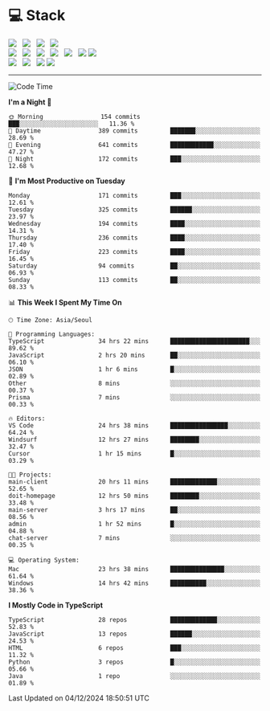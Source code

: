 <h1>💻 Stack</h1>
<div>
 <!-- badge : https://shields.io/ -->
 <!-- icon : https://simpleicons.org/?q=Get -->
 <img src="https://img.shields.io/badge/HTML5-e74c3c?style=flat-square&logo=HTML5&logoColor=white"/> &nbsp 
 <img src="https://img.shields.io/badge/CSS3-0A84FF?style=flat-square&logo=CSS3&logoColor=white"/> &nbsp 
 <img src="https://img.shields.io/badge/JavaScript-FFCD11?style=flat-square&logo=JavaScript&logoColor=white"/> &nbsp 
 <img src="https://img.shields.io/badge/TypeScript-3075C0?style=flat-square&logo=TypeScript&logoColor=white"/>
 <br/>
 <img src="https://img.shields.io/badge/Next-000000?style=flat-square&logo=nextdotjs&logoColor=white"/> &nbsp 
 <img src="https://img.shields.io/badge/React-00BCF6?style=flat-square&logo=React&logoColor=white"/> &nbsp 
 <img src="https://img.shields.io/badge/Redux-764ABC?style=flat-square&logo=Redux&logoColor=white"/> &nbsp
 <img src="https://img.shields.io/badge/Recoil-3578E5?style=flat-square&logo=recoil&logoColor=white"/> &nbsp
 <img src="https://img.shields.io/badge/React-Query-FF4154?style=flat-square&logo=reactquery&logoColor=white"/> &nbsp 
 <img src="https://img.shields.io/badge/styled%2Dcomponents-DB7093?style=flat-square&logo=styled%2Dcomponents&logoColor=white"/>
 <img src="https://img.shields.io/badge/CSS Modules-000000?style=flat-square&logo=CSS Modules&logoColor=white"/> &nbsp 
 <br/>
 <img src="https://img.shields.io/badge/Node-339933?style=flat-square&logo=Node.js&logoColor=white"/> &nbsp 
 <img src="https://img.shields.io/badge/Express-000000?style=flat-square&logo=Express&logoColor=white"/> &nbsp 
 <img src="https://img.shields.io/badge/MongoDB-47A248?style=flat-square&logo=MongoDB&logoColor=white"/>
 <img src="https://img.shields.io/badge/MariaDB-003545?style=flat-square&logo=mariadb&logoColor=white"/>
</div>

<hr>

<!--START_SECTION:waka-->
![Code Time](http://img.shields.io/badge/Code%20Time-1%2C677%20hrs%2015%20mins-blue)

**I'm a Night 🦉** 

```text
🌞 Morning                154 commits         ███░░░░░░░░░░░░░░░░░░░░░░   11.36 % 
🌆 Daytime                389 commits         ███████░░░░░░░░░░░░░░░░░░   28.69 % 
🌃 Evening                641 commits         ████████████░░░░░░░░░░░░░   47.27 % 
🌙 Night                  172 commits         ███░░░░░░░░░░░░░░░░░░░░░░   12.68 % 
```
📅 **I'm Most Productive on Tuesday** 

```text
Monday                   171 commits         ███░░░░░░░░░░░░░░░░░░░░░░   12.61 % 
Tuesday                  325 commits         ██████░░░░░░░░░░░░░░░░░░░   23.97 % 
Wednesday                194 commits         ████░░░░░░░░░░░░░░░░░░░░░   14.31 % 
Thursday                 236 commits         ████░░░░░░░░░░░░░░░░░░░░░   17.40 % 
Friday                   223 commits         ████░░░░░░░░░░░░░░░░░░░░░   16.45 % 
Saturday                 94 commits          ██░░░░░░░░░░░░░░░░░░░░░░░   06.93 % 
Sunday                   113 commits         ██░░░░░░░░░░░░░░░░░░░░░░░   08.33 % 
```


📊 **This Week I Spent My Time On** 

```text
🕑︎ Time Zone: Asia/Seoul

💬 Programming Languages: 
TypeScript               34 hrs 22 mins      ██████████████████████░░░   89.62 % 
JavaScript               2 hrs 20 mins       ██░░░░░░░░░░░░░░░░░░░░░░░   06.10 % 
JSON                     1 hr 6 mins         █░░░░░░░░░░░░░░░░░░░░░░░░   02.89 % 
Other                    8 mins              ░░░░░░░░░░░░░░░░░░░░░░░░░   00.37 % 
Prisma                   7 mins              ░░░░░░░░░░░░░░░░░░░░░░░░░   00.33 % 

🔥 Editors: 
VS Code                  24 hrs 38 mins      ████████████████░░░░░░░░░   64.24 % 
Windsurf                 12 hrs 27 mins      ████████░░░░░░░░░░░░░░░░░   32.47 % 
Cursor                   1 hr 15 mins        █░░░░░░░░░░░░░░░░░░░░░░░░   03.29 % 

🐱‍💻 Projects: 
main-client              20 hrs 11 mins      █████████████░░░░░░░░░░░░   52.65 % 
doit-homepage            12 hrs 50 mins      ████████░░░░░░░░░░░░░░░░░   33.48 % 
main-server              3 hrs 17 mins       ██░░░░░░░░░░░░░░░░░░░░░░░   08.56 % 
admin                    1 hr 52 mins        █░░░░░░░░░░░░░░░░░░░░░░░░   04.88 % 
chat-server              7 mins              ░░░░░░░░░░░░░░░░░░░░░░░░░   00.35 % 

💻 Operating System: 
Mac                      23 hrs 38 mins      ███████████████░░░░░░░░░░   61.64 % 
Windows                  14 hrs 42 mins      ██████████░░░░░░░░░░░░░░░   38.36 % 
```

**I Mostly Code in TypeScript** 

```text
TypeScript               28 repos            █████████████░░░░░░░░░░░░   52.83 % 
JavaScript               13 repos            ██████░░░░░░░░░░░░░░░░░░░   24.53 % 
HTML                     6 repos             ███░░░░░░░░░░░░░░░░░░░░░░   11.32 % 
Python                   3 repos             █░░░░░░░░░░░░░░░░░░░░░░░░   05.66 % 
Java                     1 repo              ░░░░░░░░░░░░░░░░░░░░░░░░░   01.89 % 
```




 Last Updated on 04/12/2024 18:50:51 UTC
<!--END_SECTION:waka-->
